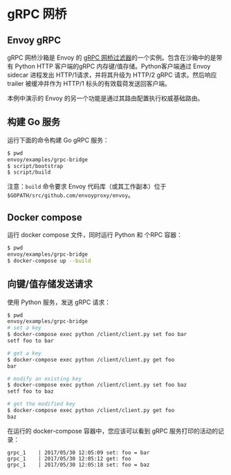 # gRPC 网桥

## Envoy gRPC

gRPC 网桥沙箱是 Envoy 的 [gRPC 网桥过滤器](../../configuration/http_filters/grpc_http1_bridge_filter.md#config-http-filters-grpc-bridge)的一个实例。包含在沙箱中的是带有 Python HTTP 客户端的gRPC 内存键/值存储。Python客户端通过 Envoy sidecar 进程发出 HTTP/1请求，并将其升级为 HTTP/2 gRPC 请求。然后响应 trailer 被缓冲并作为 HTTP/1 标头的有效载荷发送回客户端。

本例中演示的 Envoy 的另一个功能是通过其路由配置执行权威基础路由。

## 构建 Go 服务

运行下面的命令构建 Go gRPC 服务：

```bash
$ pwd
envoy/examples/grpc-bridge
$ script/bootstrap
$ script/build
```

注意：`build` 命令要求 Envoy 代码库（或其工作副本）位于 `$GOPATH/src/github.com/envoyproxy/envoy`。

## Docker compose

运行 docker compose 文件，同时运行 Python 和 个RPC 容器：

```bash
$ pwd
envoy/examples/grpc-bridge
$ docker-compose up --build
```

## 向键/值存储发送请求

使用 Python 服务，发送 gRPC 请求：

```bash
$ pwd
envoy/examples/grpc-bridge
# set a key
$ docker-compose exec python /client/client.py set foo bar
setf foo to bar

# get a key
$ docker-compose exec python /client/client.py get foo
bar

# modify an existing key
$ docker-compose exec python /client/client.py set foo baz
setf foo to baz

# get the modified key
$ docker-compose exec python /client/client.py get foo
baz
```

在运行的 docker-compose 容器中，您应该可以看到 gRPC 服务打印的活动的记录：

```
grpc_1    | 2017/05/30 12:05:09 set: foo = bar
grpc_1    | 2017/05/30 12:05:12 get: foo
grpc_1    | 2017/05/30 12:05:18 set: foo = baz
```